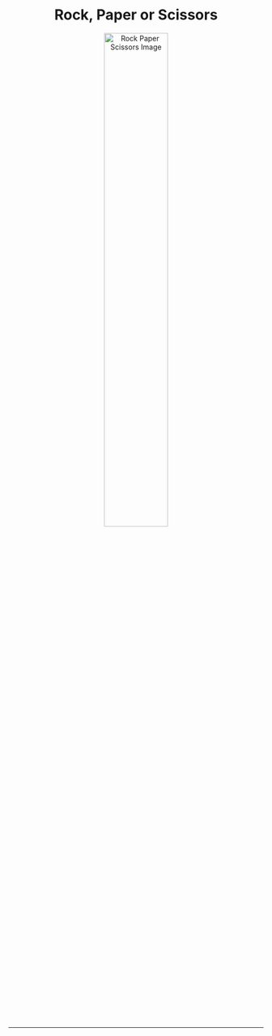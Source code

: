<h1 align="center">
    Rock, Paper or Scissors
</h1>

<p align="center">
    <img width="50%" src="https://static.vecteezy.com/system/resources/thumbnails/000/690/792/original/rock-paper-scissors-hand-icons.jpg" alt="Rock Paper Scissors Image"/>
</p>

_________


